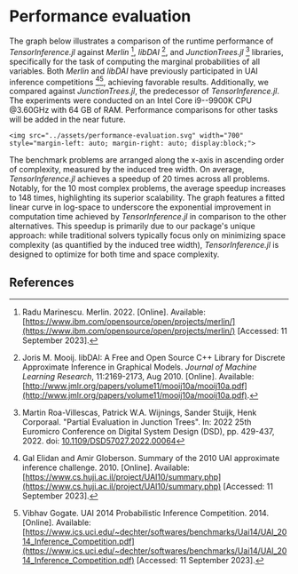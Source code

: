 # Performance evaluation

The graph below illustrates a comparison of the runtime performance of
*TensorInference.jl* against *Merlin* [^marinescu2022merlin], *libDAI*
[^mooij2010libdai], and *JunctionTrees.jl* [^roa2022partial] libraries,
specifically for the task of computing the marginal probabilities of all
variables. Both *Merlin* and *libDAI* have previously participated in UAI
inference competitions [^gal2010summary][^gogate2014uai], achieving favorable
results. Additionally, we compared against *JunctionTrees.jl*, the predecessor
of *TensorInference.jl*. The experiments were conducted on an Intel Core
i9--9900K CPU @3.60GHz with 64 GB of RAM. Performance comparisons for other
tasks will be added in the near future.

```@raw html
<img src="../assets/performance-evaluation.svg" width="700" style="margin-left: auto; margin-right: auto; display:block;">
```

The benchmark problems are arranged along the x-axis in ascending order of
complexity, measured by the induced tree width. On average,
*TensorInference.jl* achieves a speedup of 20 times across all problems.
Notably, for the 10 most complex problems, the average speedup increases to
148 times, highlighting its superior scalability. The graph features a fitted
linear curve in log-space to underscore the exponential improvement in
computation time achieved by *TensorInference.jl* in comparison to the other
alternatives. This speedup is primarily due to our package's unique approach:
while traditional solvers typically focus only on minimizing space complexity
(as quantified by the induced tree width), *TensorInference.jl* is
designed to optimize for both time and space complexity. 

## References

[^gal2010summary]:
    Gal Elidan and Amir Globerson. Summary of the 2010 UAI approximate inference challenge. 2010. [Online]. Available: [https://www.cs.huji.ac.il/project/UAI10/summary.php](https://www.cs.huji.ac.il/project/UAI10/summary.php) [Accessed: 11 September 2023].

[^gogate2014uai]:
    Vibhav Gogate. UAI 2014 Probabilistic Inference Competition. 2014. [Online]. Available: [https://www.ics.uci.edu/~dechter/softwares/benchmarks/Uai14/UAI_2014_Inference_Competition.pdf](https://www.ics.uci.edu/~dechter/softwares/benchmarks/Uai14/UAI_2014_Inference_Competition.pdf) [Accessed: 11 September 2023].

[^marinescu2022merlin]: 
    Radu Marinescu. Merlin. 2022. [Online]. Available: [https://www.ibm.com/opensource/open/projects/merlin/](https://www.ibm.com/opensource/open/projects/merlin/) [Accessed: 11 September 2023].

[^mooij2010libdai]:
    Joris M. Mooij. libDAI: A Free and Open Source C++ Library for Discrete Approximate Inference in Graphical Models. *Journal of Machine Learning Research*, 11:2169-2173, Aug 2010. [Online]. Available: [http://www.jmlr.org/papers/volume11/mooij10a/mooij10a.pdf](http://www.jmlr.org/papers/volume11/mooij10a/mooij10a.pdf).

[^roa2022partial]:
    Martin Roa-Villescas, Patrick W.A. Wijnings, Sander Stuijk, Henk Corporaal. "Partial Evaluation in Junction Trees". In: 2022 25th Euromicro Conference on Digital System Design (DSD), pp. 429-437, 2022. doi: [10.1109/DSD57027.2022.00064](https://doi.org/10.1109/DSD57027.2022.00064)
